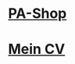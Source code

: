 # [PA-Shop](https://gianniemann.github.io/pa-shop/index.html)
# [Mein CV](https://gianniemann.github.io/static-resume-master/index.html)
